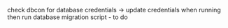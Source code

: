 check dbcon for database credentials -> update credentials when running
then run database migration script - to do
